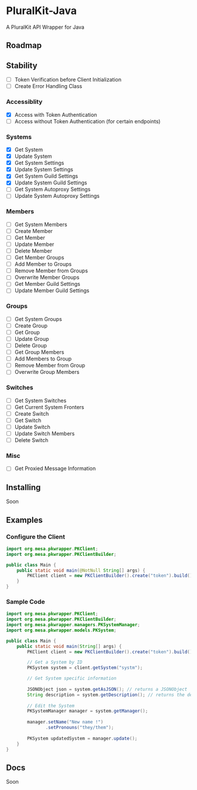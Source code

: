 # PluralKit-Java

A PluralKit API Wrapper for Java

## Roadmap

## Stability
- [ ] Token Verification before Client Initialization
- [ ] Create Error Handling Class

### Accessiblity
- [x] Access with Token Authentication
- [ ] Access without Token Authentication (for certain endpoints)

### Systems
- [x] Get System
- [x] Update System
- [x] Get System Settings
- [x] Update System Settings
- [x] Get System Guild Settings
- [x] Update System Guild Settings
- [ ] Get System Autoproxy Settings
- [ ] Update System Autoproxy Settings

### Members
- [ ] Get System Members
- [ ] Create Member
- [ ] Get Member
- [ ] Update Member
- [ ] Delete Member
- [ ] Get Member Groups
- [ ] Add Member to Groups
- [ ] Remove Member from Groups
- [ ] Overwrite Member Groups
- [ ] Get Member Guild Settings
- [ ] Update Member Guild Settings

### Groups
- [ ] Get System Groups
- [ ] Create Group
- [ ] Get Group
- [ ] Update Group
- [ ] Delete Group
- [ ] Get Group Members
- [ ] Add Members to Group
- [ ] Remove Member from Group
- [ ] Overwrite Group Members

### Switches

- [ ] Get System Switches
- [ ] Get Current System Fronters
- [ ] Create Switch
- [ ] Get Switch
- [ ] Update Switch
- [ ] Update Switch Members
- [ ] Delete Switch

### Misc
- [ ] Get Proxied Message Information

## Installing
Soon

## Examples

### Configure the Client

```java
import org.mesa.pkwrapper.PKClient;
import org.mesa.pkwrapper.PKClientBuilder;

public class Main {
    public static void main(@NotNull String[] args) {
        PKClient client = new PKClientBuilder().create("token").build();
    }
}
```

### Sample Code

```java
import org.mesa.pkwrapper.PKClient;
import org.mesa.pkwrapper.PKClientBuilder;
import org.mesa.pkwrapper.managers.PKSystemManager;
import org.mesa.pkwrapper.models.PKSystem;

public class Main {
    public static void main(String[] args) {
        PKClient client = new PKClientBuilder().create("token").build();

        // Get a System by ID
        PKSystem system = client.getSystem("systm");

        // Get System specific information
        
        JSONObject json = system.getAsJSON(); // returns a JSONObject
        String description = system.getDescription(); // returns the description as a String
        
        // Edit the System
        PKSystemManager manager = system.getManager();
        
        manager.setName("New name !")
               .setPronouns("they/them");
        
        PKSystem updatedSystem = manager.update();
    }
}
```

## Docs
Soon